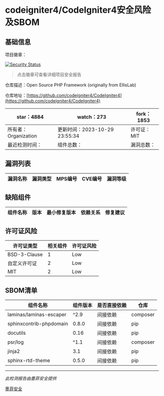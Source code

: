 # codeigniter4/CodeIgniter4安全风险及SBOM

## 基础信息

项目徽章：

[![Security Status](https://www.murphysec.com/platform3/v31/badge/1718700966454018048.svg)](https://www.murphysec.com/console/report/1692603323227459584/1718700966454018048)

> 点击徽章可查看详细项目安全报告

仓库描述：Open Source PHP Framework (originally from EllisLab)

仓库地址：[https://github.com/codeigniter4/CodeIgniter4](https://github.com/codeigniter4/CodeIgniter4)

| star：4884 | watch：273 | fork：1853 |
| ----------- | -------------- | ------------ |
| 所有者：Organization | 更新时间：2023-10-29 23:55:34 | 许可证：MIT |
| 最近检测时间： | 组件总数： | 漏洞总数： |




## 漏洞列表

| 漏洞名称 | 漏洞类型 | MPS编号 | CVE编号 | 漏洞等级 |
| ------- | ------ | ------- | ------ | ----- |





## 缺陷组件

| 组件名称 | 版本 | 最小修复版本 | 依赖关系 | 修复建议 |
| -------- | ---- | ------------ | -------- | -------- |





## 许可证风险

| 许可证类型 | 相关组件 | 许可证风险 |
| ---------- | -------- | ---------- |
|BSD-3-Clause|1|Low|
|自定义许可证|2|Low|
|MIT|2|Low|




## SBOM清单

| 组件名称 | 组件版本 | 是否直接依赖 | 仓库 |
| -------- | -------- | ------------ | ---- |
|laminas/laminas-escaper|^2.9|间接依赖|composer|
|sphinxcontrib-phpdomain|0.8.0|间接依赖|pip|
|docutils|0.16|间接依赖|pip|
|psr/log|^1.1|间接依赖|composer|
|jinja2|3.1|间接依赖|pip|
|sphinx-rtd-theme|0.5.0|间接依赖|pip|


------

*此检测报告由墨菲安全提供*

[墨菲安全](www.murphysec.com)